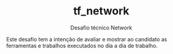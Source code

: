 # <h1 align="center">tf_network</h1>
<p align="center"> Desafio técnico Network</p>
Este desafio tem a intenção de avaliar e mostrar ao candidato as ferramentas e trabalhos executados no dia a dia de trabalho.
